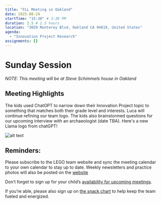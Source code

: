 ```yaml
---
title: "FLL Meeting in Oakland"
date: 2025-08-24
startTime: "15:30" # 3:30 PM
duration: 2.5 # 2.5 hours
location: "3659 Monterey Blvd, Oakland CA 94619, United States"
agenda:
  - "Innovation Project Research"
assignments: []
---
```


# Sunday Session
*NOTE: This meeting will be at Steve Schimmels house in Oakland*

## Meeting Highlights
The kids used ChatGPT to narrow down their Innovation Project topic to something that matches both their grade level and interests.
Luca will continue refining our team logo.
The kids also brainstormed questions for our upcoming interview with an archaeologist (date TBA).
Here's a new Llama logo from chatGPT!

![alt text](/images/llama2.png)


## Reminders:
Please subscribe to the LEGO team website and sync the meeting calendar to your own calendar to stay up to date. Weekly newsletters and practice photos will also be posted on the [website](https://fll.sharpers.com/newsletters/) 

Don’t forget to sign up for your child’s [availability for upcoming meetings](https://fll.sharpers.com/rsvps/).

If you’re able, please also sign up on [the snack chart](https://fll.sharpers.com/snacks/) to help keep the team fueled and energized.